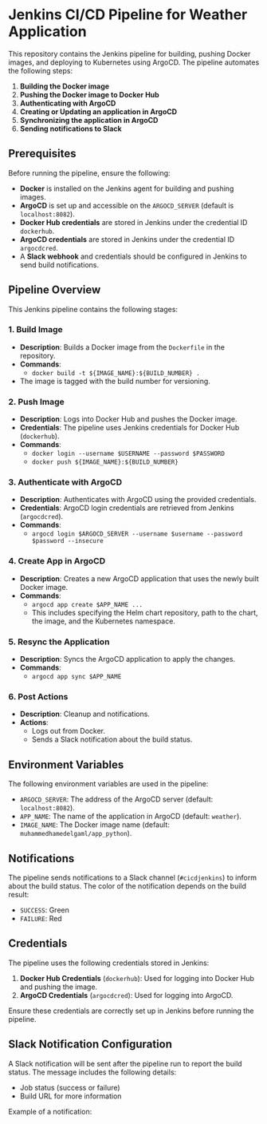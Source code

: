 # Jenkins CI/CD Pipeline for Weather Application

This repository contains the Jenkins pipeline for building, pushing Docker images, and deploying to Kubernetes using ArgoCD. The pipeline automates the following steps:

1. **Building the Docker image**
2. **Pushing the Docker image to Docker Hub**
3. **Authenticating with ArgoCD**
4. **Creating or Updating an application in ArgoCD**
5. **Synchronizing the application in ArgoCD**
6. **Sending notifications to Slack**

## Prerequisites

Before running the pipeline, ensure the following:

- **Docker** is installed on the Jenkins agent for building and pushing images.
- **ArgoCD** is set up and accessible on the `ARGOCD_SERVER` (default is `localhost:8082`).
- **Docker Hub credentials** are stored in Jenkins under the credential ID `dockerhub`.
- **ArgoCD credentials** are stored in Jenkins under the credential ID `argocdcred`.
- A **Slack webhook** and credentials should be configured in Jenkins to send build notifications.

## Pipeline Overview

This Jenkins pipeline contains the following stages:

### 1. Build Image
- **Description**: Builds a Docker image from the `Dockerfile` in the repository.
- **Commands**:
  - `docker build -t ${IMAGE_NAME}:${BUILD_NUMBER} .`
- The image is tagged with the build number for versioning.

### 2. Push Image
- **Description**: Logs into Docker Hub and pushes the Docker image.
- **Credentials**: The pipeline uses Jenkins credentials for Docker Hub (`dockerhub`).
- **Commands**:
  - `docker login --username $USERNAME --password $PASSWORD`
  - `docker push ${IMAGE_NAME}:${BUILD_NUMBER}`

### 3. Authenticate with ArgoCD
- **Description**: Authenticates with ArgoCD using the provided credentials.
- **Credentials**: ArgoCD login credentials are retrieved from Jenkins (`argocdcred`).
- **Commands**:
  - `argocd login $ARGOCD_SERVER --username $username --password $password --insecure`

### 4. Create App in ArgoCD
- **Description**: Creates a new ArgoCD application that uses the newly built Docker image.
- **Commands**:
  - `argocd app create $APP_NAME ...`
  - This includes specifying the Helm chart repository, path to the chart, the image, and the Kubernetes namespace.

### 5. Resync the Application
- **Description**: Syncs the ArgoCD application to apply the changes.
- **Commands**:
  - `argocd app sync $APP_NAME`

### 6. Post Actions
- **Description**: Cleanup and notifications.
- **Actions**:
  - Logs out from Docker.
  - Sends a Slack notification about the build status.

## Environment Variables

The following environment variables are used in the pipeline:

- `ARGOCD_SERVER`: The address of the ArgoCD server (default: `localhost:8082`).
- `APP_NAME`: The name of the application in ArgoCD (default: `weather`).
- `IMAGE_NAME`: The Docker image name (default: `muhammedhamedelgaml/app_python`).

## Notifications

The pipeline sends notifications to a Slack channel (`#cicdjenkins`) to inform about the build status. The color of the notification depends on the build result:

- `SUCCESS`: Green
- `FAILURE`: Red

## Credentials

The pipeline uses the following credentials stored in Jenkins:

1. **Docker Hub Credentials** (`dockerhub`): Used for logging into Docker Hub and pushing the image.
2. **ArgoCD Credentials** (`argocdcred`): Used for logging into ArgoCD.

Ensure these credentials are correctly set up in Jenkins before running the pipeline.

## Slack Notification Configuration

A Slack notification will be sent after the pipeline run to report the build status. The message includes the following details:

- Job status (success or failure)
- Build URL for more information

Example of a notification:

